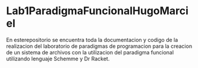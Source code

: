 # Lab1ParadigmaFuncionalHugoMarciel
En esterepositorio se encuentra toda la documentacion  y codigo de la realizacion del laboratorio de paradigmas de programacion para la creacion de un sistema de archivos con la utilizacion del paradigma funcional utilizando lenguaje Schemme y Dr Racket. 